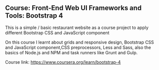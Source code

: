 
## Course: Front-End Web UI Frameworks and Tools: Bootstrap 4 
This is a simple / basic restaurant website as a course project to apply different Bootstrap CSS and JavaScript component

On this course I learnt about grids and responsive design, Bootstrap CSS and JavaScript component,CSS preprocessors, Less and Sass, also the basics of Node.js and NPM and task runners like Grunt and Gulp.

Course link: https://www.coursera.org/learn/bootstrap-4
